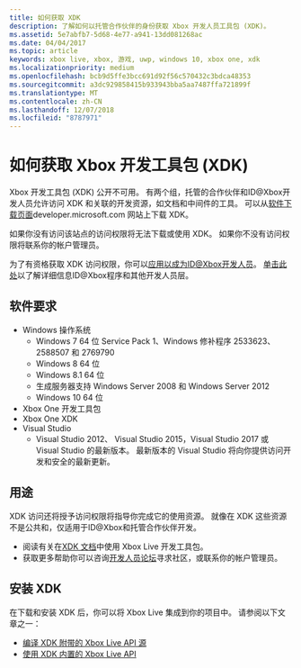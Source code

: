 ```yaml
---
title: 如何获取 XDK
description: 了解如何以托管合作伙伴的身份获取 Xbox 开发人员工具包 (XDK)。
ms.assetid: 5e7abfb7-5d68-4e77-a941-13dd081268ac
ms.date: 04/04/2017
ms.topic: article
keywords: xbox live, xbox, 游戏, uwp, windows 10, xbox one, xdk
ms.localizationpriority: medium
ms.openlocfilehash: bcb9d5ffe3bcc691d92f56c570432c3bdca48353
ms.sourcegitcommit: a3dc929858415b933943bba5aa7487ffa721899f
ms.translationtype: MT
ms.contentlocale: zh-CN
ms.lasthandoff: 12/07/2018
ms.locfileid: "8787971"
---
```

# <a name="how-to-get-the-xbox-development-kit-xdk"></a>如何获取 Xbox 开发工具包 (XDK)

Xbox 开发工具包 (XDK) 公开不可用。 有两个组，托管的合作伙伴和ID@Xbox开发人员允许访问 XDK 和关联的开发资源，如文档和中间件的工具。 可以从[软件下载页面](https://developer.microsoft.com/en-us/games/xbox/partner/resources-softwaredownloads)developer.microsoft.com 网站上下载 XDK。

如果你没有访问该站点的访问权限将无法下载或使用 XDK。 如果你不没有访问权限将联系你的帐户管理员。

为了有资格获取 XDK 访问权限，你可以[应用以成为ID@Xbox开发人员](https://www.xbox.com/en-us/Developers/id)。
[单击此处](../developer-program-overview.md)以了解详细信息ID@Xbox程序和其他开发人员层。

## <a name="software-requirements"></a>软件要求

- Windows 操作系统
    - Windows 7 64 位 Service Pack 1、Windows 修补程序 2533623、2588507 和 2769790
    - Windows 8 64 位
    - Windows 8.1 64 位
    - 生成服务器支持 Windows Server 2008 和 Windows Server 2012
    - Windows 10 64 位
- Xbox One 开发工具包
- Xbox One XDK
- Visual Studio
    - Visual Studio 2012、 Visual Studio 2015，Visual Studio 2017 或 Visual Studio 的最新版本。 最新版本的 Visual Studio 将向你提供访问开发和安全的最新更新。

## <a name="use"></a>用途

XDK 访问还将授予访问权限将指导你完成它的使用资源。 就像在 XDK 这些资源不是公共和，仅适用于ID@Xbox和托管合作伙伴开发。

- 阅读有关在[XDK 文档](https://developer.microsoft.com/en-us/games/xbox/partner/development-documentation)中使用 Xbox Live 开发工具包。
- 获取更多帮助你可以咨询[开发人员论坛](https://forums.xboxlive.com/index.html)寻求社区，或联系你的帐户管理员。

## <a name="install-the-xdk"></a>安装 XDK

在下载和安装 XDK 后，你可以将 Xbox Live 集成到你的项目中。  请参阅以下文章之一：
- [编译 XDK 附带的 Xbox Live API 源](compile-the-xdk-xbox-live-api-source.md)
- [使用 XDK 内置的 Xbox Live API](using-xbox-live-apis-built-into-the-xdk.md)